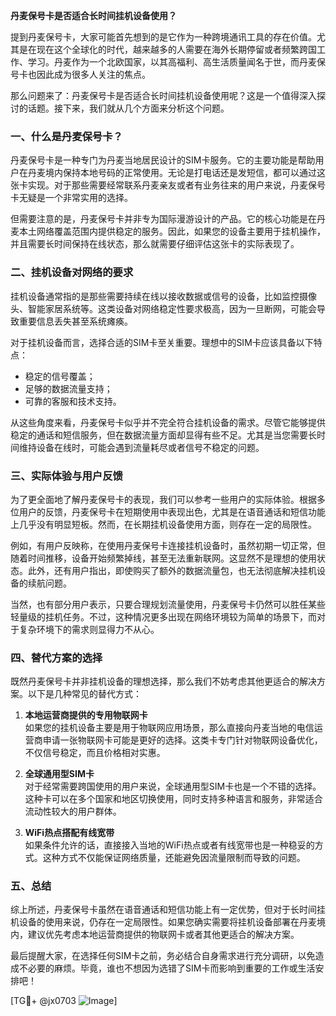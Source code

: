 **丹麦保号卡是否适合长时间挂机设备使用？**

提到丹麦保号卡，大家可能首先想到的是它作为一种跨境通讯工具的存在价值。尤其是在现在这个全球化的时代，越来越多的人需要在海外长期停留或者频繁跨国工作、学习。丹麦作为一个北欧国家，以其高福利、高生活质量闻名于世，而丹麦保号卡也因此成为很多人关注的焦点。

那么问题来了：丹麦保号卡是否适合长时间挂机设备使用呢？这是一个值得深入探讨的话题。接下来，我们就从几个方面来分析这个问题。

### 一、什么是丹麦保号卡？

丹麦保号卡是一种专门为丹麦当地居民设计的SIM卡服务。它的主要功能是帮助用户在丹麦境内保持本地号码的正常使用。无论是打电话还是发短信，都可以通过这张卡实现。对于那些需要经常联系丹麦亲友或者有业务往来的用户来说，丹麦保号卡无疑是一个非常实用的选择。

但需要注意的是，丹麦保号卡并非专为国际漫游设计的产品。它的核心功能是在丹麦本土网络覆盖范围内提供稳定的服务。因此，如果您的设备主要用于挂机操作，并且需要长时间保持在线状态，那么就需要仔细评估这张卡的实际表现了。

### 二、挂机设备对网络的要求

挂机设备通常指的是那些需要持续在线以接收数据或信号的设备，比如监控摄像头、智能家居系统等。这类设备对网络稳定性要求极高，因为一旦断网，可能会导致重要信息丢失甚至系统瘫痪。

对于挂机设备而言，选择合适的SIM卡至关重要。理想中的SIM卡应该具备以下特点：
- 稳定的信号覆盖；
- 足够的数据流量支持；
- 可靠的客服和技术支持。

从这些角度来看，丹麦保号卡似乎并不完全符合挂机设备的需求。尽管它能够提供稳定的通话和短信服务，但在数据流量方面却显得有些不足。尤其是当您需要长时间维持设备在线时，可能会遇到流量耗尽或者信号不稳定的问题。

### 三、实际体验与用户反馈

为了更全面地了解丹麦保号卡的表现，我们可以参考一些用户的实际体验。根据多位用户的反馈，丹麦保号卡在短期使用中表现出色，尤其是在语音通话和短信功能上几乎没有明显短板。然而，在长期挂机设备使用方面，则存在一定的局限性。

例如，有用户反映称，在使用丹麦保号卡连接挂机设备时，虽然初期一切正常，但随着时间推移，设备开始频繁掉线，甚至无法重新联网。这显然不是理想的使用状态。此外，还有用户指出，即使购买了额外的数据流量包，也无法彻底解决挂机设备的续航问题。

当然，也有部分用户表示，只要合理规划流量使用，丹麦保号卡仍然可以胜任某些轻量级的挂机任务。不过，这种情况更多出现在网络环境较为简单的场景下，而对于复杂环境下的需求则显得力不从心。

### 四、替代方案的选择

既然丹麦保号卡并非挂机设备的理想选择，那么我们不妨考虑其他更适合的解决方案。以下是几种常见的替代方式：

1. **本地运营商提供的专用物联网卡**  
   如果您的挂机设备主要是用于物联网应用场景，那么直接向丹麦当地的电信运营商申请一张物联网卡可能是更好的选择。这类卡专门针对物联网设备优化，不仅信号稳定，而且价格相对实惠。

2. **全球通用型SIM卡**  
   对于经常需要跨国使用的用户来说，全球通用型SIM卡也是一个不错的选择。这种卡可以在多个国家和地区切换使用，同时支持多种语言和服务，非常适合流动性较大的用户群体。

3. **WiFi热点搭配有线宽带**  
   如果条件允许的话，直接接入当地的WiFi热点或者有线宽带也是一种稳妥的方式。这种方式不仅能保证网络质量，还能避免因流量限制而导致的问题。

### 五、总结

综上所述，丹麦保号卡虽然在语音通话和短信功能上有一定优势，但对于长时间挂机设备的使用来说，仍存在一定局限性。如果您确实需要将挂机设备部署在丹麦境内，建议优先考虑本地运营商提供的物联网卡或者其他更适合的解决方案。

最后提醒大家，在选择任何SIM卡之前，务必结合自身需求进行充分调研，以免造成不必要的麻烦。毕竟，谁也不想因为选错了SIM卡而影响到重要的工作或生活安排吧！

[TG💪+ @jx0703 ![Image](https://github.com/user-attachments/assets/dbca1d08-cadb-493c-b0ec-ad6f7a83f270)]
